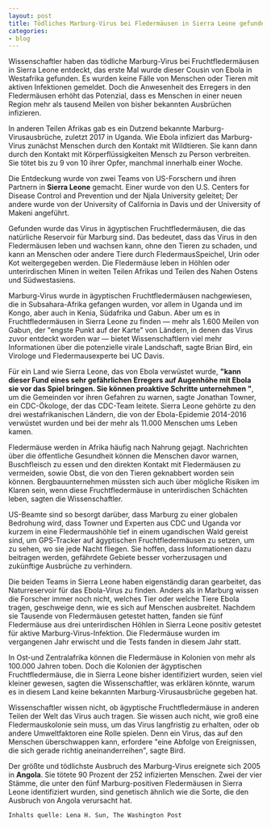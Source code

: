 ```yaml
---
layout: post
title: Tödliches Marburg-Virus bei Fledermäusen in Sierra Leone gefunden
categories:
- blog
---
```


Wissenschaftler haben das tödliche Marburg-Virus bei Fruchtfledermäusen in Sierra Leone entdeckt, das erste Mal wurde dieser Cousin von Ebola in Westafrika gefunden. Es wurden keine Fälle von Menschen oder Tieren mit aktiven Infektionen gemeldet. Doch die Anwesenheit des Erregers in den Fledermäusen erhöht das Potenzial, dass es Menschen in einer neuen Region mehr als tausend Meilen von bisher bekannten Ausbrüchen infizieren.


In anderen Teilen Afrikas gab es ein Dutzend bekannte Marburg-Virusausbrüche, zuletzt 2017 in Uganda. Wie Ebola infiziert das Marburg-Virus zunächst Menschen durch den Kontakt mit Wildtieren. Sie kann dann durch den Kontakt mit Körperflüssigkeiten Mensch zu Person verbreiten. Sie tötet bis zu 9 von 10 ihrer Opfer, manchmal innerhalb einer Woche.


Die Entdeckung wurde von zwei Teams von US-Forschern und ihren Partnern in **Sierra Leone** gemacht. Einer wurde von den U.S. Centers for Disease Control and Prevention und der Njala University geleitet; Der andere wurde von der University of California in Davis und der University of Makeni angeführt.


Gefunden wurde das Virus in ägyptischen Fruchtfledermäusen, die das natürliche Reservoir für Marburg sind. Das bedeutet, dass das Virus in den Fledermäusen leben und wachsen kann, ohne den Tieren zu schaden, und kann an Menschen oder andere Tiere durch FledermausSpeichel, Urin oder Kot weitergegeben werden. Die Fledermäuse leben in Höhlen oder unterirdischen Minen in weiten Teilen Afrikas und Teilen des Nahen Ostens und Südwestasiens.


Marburg-Virus wurde in ägyptischen Fruchtfledermäusen nachgewiesen, die in Subsahara-Afrika gefangen wurden, vor allem in Uganda und im Kongo, aber auch in Kenia, Südafrika und Gabun. Aber um es in Fruchtfledermäusen in Sierra Leone zu finden — mehr als 1.600 Meilen von Gabun, der "engste Punkt auf der Karte" von Ländern, in denen das Virus zuvor entdeckt worden war — bietet Wissenschaftlern viel mehr Informationen über die potenzielle virale Landschaft, sagte Brian Bird, ein Virologe und Fledermausexperte bei UC Davis.


Für ein Land wie Sierra Leone, das von Ebola verwüstet wurde, **"kann dieser Fund eines sehr gefährlichen Erregers auf Augenhöhe mit Ebola sie vor das Spiel bringen. Sie können proaktive Schritte unternehmen "**, um die Gemeinden vor ihren Gefahren zu warnen, sagte Jonathan Towner, ein CDC-Ökologe, der das CDC-Team leitete. Sierra Leone gehörte zu den drei westafrikanischen Ländern, die von der Ebola-Epidemie 2014-2016 verwüstet wurden und bei der mehr als 11.000 Menschen ums Leben kamen.


Fledermäuse werden in Afrika häufig nach Nahrung gejagt. Nachrichten über die öffentliche Gesundheit können die Menschen davor warnen, Buschfleisch zu essen und den direkten Kontakt mit Fledermäusen zu vermeiden, sowie Obst, die von den Tieren geknabbert worden sein können. Bergbauunternehmen müssten sich auch über mögliche Risiken im Klaren sein, wenn diese Fruchtfledermäuse in unterirdischen Schächten leben, sagten die Wissenschaftler.


US-Beamte sind so besorgt darüber, dass Marburg zu einer globalen Bedrohung wird, dass Towner und Experten aus CDC und Uganda vor kurzem in eine Fledermaushöhle tief in einem ugandischen Wald gereist sind, um GPS-Tracker auf ägyptischen Fruchtfledermäusen zu setzen, um zu sehen, wo sie jede Nacht fliegen. Sie hoffen, dass Informationen dazu beitragen werden, gefährdete Gebiete besser vorherzusagen und zukünftige Ausbrüche zu verhindern.


Die beiden Teams in Sierra Leone haben eigenständig daran gearbeitet, das Naturreservoir für das Ebola-Virus zu finden. Anders als in Marburg wissen die Forscher immer noch nicht, welches Tier oder welche Tiere Ebola tragen, geschweige denn, wie es sich auf Menschen ausbreitet. Nachdem sie Tausende von Fledermäusen getestet hatten, fanden sie fünf Fledermäuse aus drei unterirdischen Höhlen in Sierra Leone positiv getestet für aktive Marburg-Virus-Infektion. Die Fledermäuse wurden im vergangenen Jahr erwischt und die Tests fanden in diesem Jahr statt.


In Ost-und Zentralafrika können die Fledermäuse in Kolonien von mehr als 100.000 Jahren toben. Doch die Kolonien der ägyptischen Fruchtfledermäuse, die in Sierra Leone bisher identifiziert wurden, seien viel kleiner gewesen, sagten die Wissenschaftler, was erklären könnte, warum es in diesem Land keine bekannten Marburg-Virusausbrüche gegeben hat.


Wissenschaftler wissen nicht, ob ägyptische Fruchtfledermäuse in anderen Teilen der Welt das Virus auch tragen. Sie wissen auch nicht, wie groß eine Fledermauskolonie sein muss, um das Virus langfristig zu erhalten, oder ob andere Umweltfaktoren eine Rolle spielen. Denn ein Virus, das auf den Menschen überschwappen kann, erfordere "eine Abfolge von Ereignissen, die sich gerade richtig aneinanderreihen", sagte Bird.


Der größte und tödlichste Ausbruch des Marburg-Virus ereignete sich 2005 in **Angola**. Sie tötete 90 Prozent der 252 infizierten Menschen. Zwei der vier Stämme, die unter den fünf Marburg-positiven Fledermäusen in Sierra Leone identifiziert wurden, sind genetisch ähnlich wie die Sorte, die den Ausbruch von Angola verursacht hat.


```Inhalts quelle: Lena H. Sun, The Washington Post```
